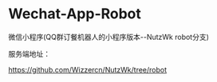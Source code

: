 # Wechat-App-Robot
微信小程序(QQ群订餐机器人的小程序版本--NutzWk robot分支)

服务端地址：

https://github.com/Wizzercn/NutzWk/tree/robot
